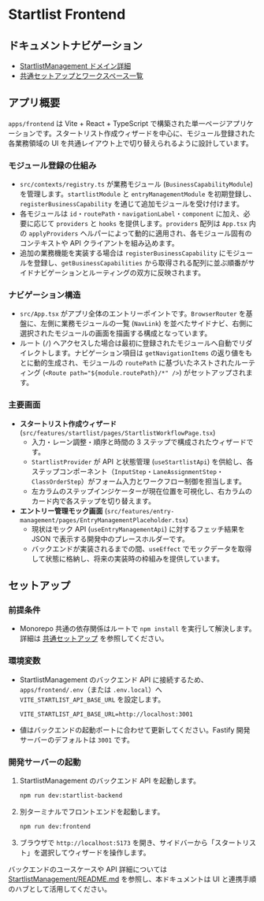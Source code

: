# Startlist Frontend

## ドキュメントナビゲーション

- [StartlistManagement ドメイン詳細](../../StartlistManagement/README.md)
- [共通セットアップとワークスペース一覧](../../README.md)

## アプリ概要

`apps/frontend` は Vite + React + TypeScript で構築された単一ページアプリケーションです。スタートリスト作成ウィザードを中心に、モジュール登録された各業務領域の UI を共通レイアウト上で切り替えられるように設計しています。

### モジュール登録の仕組み

- `src/contexts/registry.ts` が業務モジュール (`BusinessCapabilityModule`) を管理します。`startlistModule` と `entryManagementModule` を初期登録し、`registerBusinessCapability` を通じて追加モジュールを受け付けます。
- 各モジュールは `id`・`routePath`・`navigationLabel`・`component` に加え、必要に応じて `providers` と `hooks` を提供します。`providers` 配列は `App.tsx` 内の `applyProviders` ヘルパーによって動的に適用され、各モジュール固有のコンテキストや API クライアントを組み込めます。
- 追加の業務機能を実装する場合は `registerBusinessCapability` にモジュールを登録し、`getBusinessCapabilities` から取得される配列に並ぶ順番がサイドナビゲーションとルーティングの双方に反映されます。

### ナビゲーション構造

- `src/App.tsx` がアプリ全体のエントリーポイントです。`BrowserRouter` を基盤に、左側に業務モジュールの一覧 (`NavLink`) を並べたサイドナビ、右側に選択されたモジュールの画面を描画する構成となっています。
- ルート (`/`) へアクセスした場合は最初に登録されたモジュールへ自動でリダイレクトします。ナビゲーション項目は `getNavigationItems` の返り値をもとに動的生成され、モジュールの `routePath` に基づいたネストされたルーティング (`<Route path="${module.routePath}/*" />`) がセットアップされます。

### 主要画面

- **スタートリスト作成ウィザード** (`src/features/startlist/pages/StartlistWorkflowPage.tsx`)
  - 入力・レーン調整・順序と時間の 3 ステップで構成されたウィザードです。
  - `StartlistProvider` が API と状態管理 (`useStartlistApi`) を供給し、各ステップコンポーネント（`InputStep`・`LaneAssignmentStep`・`ClassOrderStep`）がフォーム入力とワークフロー制御を担当します。
  - 左カラムのステップインジケーターが現在位置を可視化し、右カラムのカード内で各ステップを切り替えます。
- **エントリー管理モック画面** (`src/features/entry-management/pages/EntryManagementPlaceholder.tsx`)
  - 現状はモック API (`useEntryManagementApi`) に対するフェッチ結果を JSON で表示する開発中のプレースホルダーです。
  - バックエンドが実装されるまでの間、`useEffect` でモックデータを取得して状態に格納し、将来の実装時の枠組みを提供しています。

## セットアップ

### 前提条件

- Monorepo 共通の依存関係はルートで `npm install` を実行して解決します。詳細は [共通セットアップ](../../README.md#共通セットアップ) を参照してください。

### 環境変数

- StartlistManagement のバックエンド API に接続するため、`apps/frontend/.env`（または `.env.local`）へ `VITE_STARTLIST_API_BASE_URL` を設定します。
  ```dotenv
  VITE_STARTLIST_API_BASE_URL=http://localhost:3001
  ```
- 値はバックエンドの起動ポートに合わせて更新してください。Fastify 開発サーバーのデフォルトは `3001` です。

### 開発サーバーの起動

1. StartlistManagement のバックエンド API を起動します。
   ```bash
   npm run dev:startlist-backend
   ```
2. 別ターミナルでフロントエンドを起動します。
   ```bash
   npm run dev:frontend
   ```
3. ブラウザで `http://localhost:5173` を開き、サイドバーから「スタートリスト」を選択してウィザードを操作します。

バックエンドのユースケースや API 詳細については [StartlistManagement/README.md](../../StartlistManagement/README.md) を参照し、本ドキュメントは UI と連携手順のハブとして活用してください。

